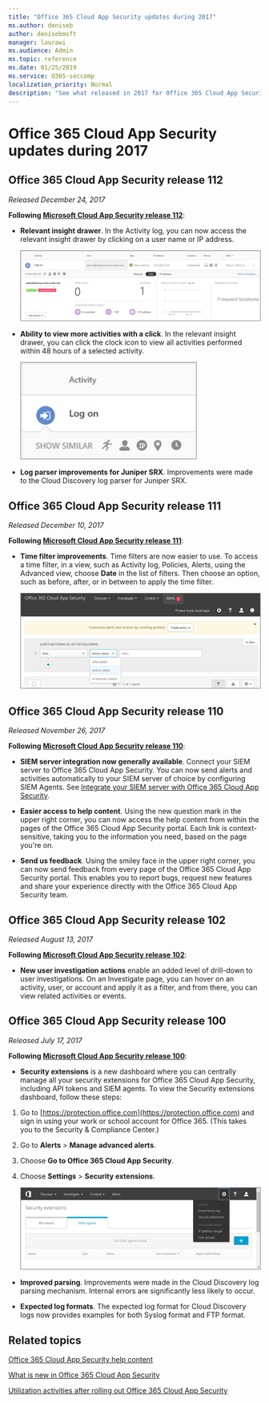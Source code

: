 ```yaml
---
title: "Office 365 Cloud App Security updates during 2017"
ms.author: deniseb
author: denisebmsft
manager: laurawi
ms.audience: Admin
ms.topic: reference
ms.date: 01/25/2019
ms.service: O365-seccomp
localization_priority: Normal
description: "See what released in 2017 for Office 365 Cloud App Security"
---
```


# Office 365 Cloud App Security updates during 2017
    
## Office 365 Cloud App Security release 112

*Released December 24, 2017* 
  
**Following [Microsoft Cloud App Security release 112](https://docs.microsoft.com/cloud-app-security/release-notes#cloud-app-security-release-112)**: 
  
- **Relevant insight drawer**. In the Activity log, you can now access the relevant insight drawer by clicking on a user name or IP address. 
    
    ![Click on a user name or IP address to see the relevant insight drawer in the Activity log.](media/8e32b3fa-8c0c-4c5e-b248-fe7d7e1b516d.png)
  
- **Ability to view more activities with a click**. In the relevant insight drawer, you can click the clock icon to view all activities performed within 48 hours of a selected activity. 
    
    ![In the relevant insights drawer, you can click the clock icon to see activities performed within 48 hours of a selected activity](media/c6c96aa0-98e5-4205-8873-45f8d6fd0843.png)
  
- **Log parser improvements for Juniper SRX**. Improvements were made to the Cloud Discovery log parser for Juniper SRX. 
    
## Office 365 Cloud App Security release 111

*Released December 10, 2017* 
  
**Following [Microsoft Cloud App Security release 111](https://docs.microsoft.com/cloud-app-security/release-notes#cloud-app-security-release-111)**: 
  
- **Time filter improvements**. Time filters are now easier to use. To access a time filter, in a view, such as Activity log, Policies, Alerts, using the Advanced view, choose **Date** in the list of filters. Then choose an option, such as before, after, or in between to apply the time filter. 
    
    ![Use the Date filter to view information before, after, or in between dates.](media/9dbb2a10-f68f-413b-8b4e-88911152cb92.png)
  
## Office 365 Cloud App Security release 110

*Released November 26, 2017* 
  
**Following [Microsoft Cloud App Security release 110](https://docs.microsoft.com/cloud-app-security/release-notes#cloud-app-security-release-110)**: 
  
- **SIEM server integration now generally available**. Connect your SIEM server to Office 365 Cloud App Security. You can now send alerts and activities automatically to your SIEM server of choice by configuring SIEM Agents. See [Integrate your SIEM server with Office 365 Cloud App Security](integrate-your-siem-server-with-office-365-cas.md).
    
- **Easier access to help content**. Using the new question mark in the upper right corner, you can now access the help content from within the pages of the Office 365 Cloud App Security portal. Each link is context-sensitive, taking you to the information you need, based on the page you're on. 
    
- **Send us feedback**. Using the smiley face in the upper right corner, you can now send feedback from every page of the Office 365 Cloud App Security portal. This enables you to report bugs, request new features and share your experience directly with the Office 365 Cloud App Security team. 
    
## Office 365 Cloud App Security release 102

*Released August 13, 2017* 
  
**Following [Microsoft Cloud App Security release 102](https://docs.microsoft.com/cloud-app-security/release-notes#cloud-app-security-release-102)**: 
  
- **New user investigation actions** enable an added level of drill-down to user investigations. On an Investigate page, you can hover on an activity, user, or account and apply it as a filter, and from there, you can view related activities or events. 
    
## Office 365 Cloud App Security release 100

*Released July 17, 2017* 
  
**Following [Microsoft Cloud App Security release 100](https://docs.microsoft.com/cloud-app-security/release-notes#cloud-app-security-release-100)**: 
  
- **Security extensions** is a new dashboard where you can centrally manage all your security extensions for Office 365 Cloud App Security, including API tokens and SIEM agents. To view the Security extensions dashboard, follow these steps: 
    
1. Go to [https://protection.office.com](https://protection.office.com) and sign in using your work or school account for Office 365. (This takes you to the Security &amp; Compliance Center.) 
    
2. Go to **Alerts** \> **Manage advanced alerts**.
    
3. Choose **Go to Office 365 Cloud App Security**.
  
4. Choose **Settings** \> **Security extensions**.
    
    ![In the ASM portal, choose Settings \> Security extensions](media/f03d47a1-91ff-41b9-9baf-b514cffe41a8.png)
  
- **Improved parsing**. Improvements were made in the Cloud Discovery log parsing mechanism. Internal errors are significantly less likely to occur. 
    
- **Expected log formats**. The expected log format for Cloud Discovery logs now provides examples for both Syslog format and FTP format. 
    
## Related topics

[Office 365 Cloud App Security help content](office-365-cas-help.md)

[What is new in Office 365 Cloud App Security](new-in-office-365-cas.md)
  
[Utilization activities after rolling out Office 365 Cloud App Security](utilization-activities-for-ocas.md)

